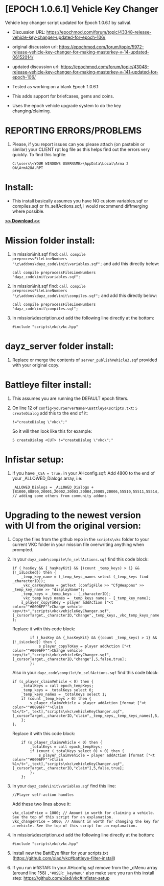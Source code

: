 # [EPOCH 1.0.6.1] Vehicle Key Changer
Vehicle key changer script updated for Epoch 1.0.6.1 by salival.

* Discussion URL: https://epochmod.com/forum/topic/43348-release-vehicle-key-changer-updated-for-epoch-106/
* original discussion url: https://epochmod.com/forum/topic/5972-release-vehicle-key-changer-for-making-masterkey-v-14-updated-06152014/
* updated discussion url: https://epochmod.com/forum/topic/43048-release-vehicle-key-changer-for-making-masterkey-v-141-updated-for-epoch-106/
	
* Tested as working on a blank Epoch 1.0.6.1
* This adds support for briefcases, gems and coins.
* Uses the epoch vehicle upgrade system to do the key changing/claiming.

# REPORTING ERRORS/PROBLEMS

1. Please, if you report issues can you please attach (on pastebin or similar) your CLIENT rpt log file as this helps find out the errors very quickly. To find this logfile:

	```sqf
	C:\users\<YOUR WINDOWS USERNAME>\AppData\Local\Arma 2 OA\ArmA2OA.RPT
	```

# Install:

* This install basically assumes you have NO custom variables.sqf or compiles.sqf or fn_selfActions.sqf, I would recommend diffmerging where possible.

**[>> Download <<](https://github.com/oiad/vkc/archive/master.zip)**

# Mission folder install:

1. In mission\init.sqf find: <code>call compile preprocessFileLineNumbers "\z\addons\dayz_code\init\variables.sqf";</code> and add this directly below:

	```sqf
	call compile preprocessFileLineNumbers "dayz_code\init\variables.sqf";
	```

2. In mission\init.sqf find: <code>call compile preprocessFileLineNumbers "\z\addons\dayz_code\init\compiles.sqf";</code> and add this directly below:

	```sqf
	call compile preprocessFileLineNumbers "dayz_code\init\compiles.sqf";
	```

3. In mission\description.ext add the following line directly at the bottom:

	```sqf
	#include "scripts\vkc\vkc.hpp"
	```

# dayz_server folder install:

1. Replace or merge the contents of <code>server_publishVehicle3.sqf</code> provided with your original copy.

# Battleye filter install:

1. This assumes you are running the DEFAULT epoch filters.

2. On line 12 of <code>config\<yourServerName>\Battleye\scripts.txt</code>: <code>5 createDialog</code> add this to the end of it:
	```sqf
	!="createDialog \"vkc\";"
	```
	
	So it will then look like this for example:

	```sqf
	5 createDialog <CUT> !="createDialog \"vkc\";"
	```
	
# Infistar setup:

1. If you have <code>_CSA = true;</code> in your AHconfig.sqf: Add 4800 to the end of your _ALLOWED_Dialogs array, i.e:
	```sqf
	_ALLOWED_Dialogs = _ALLOWED_Dialogs + [81000,88890,20001,20002,20003,20004,20005,20006,55510,55511,55514,55515,55516,55517,55518,55519,555120,118338,118339,571113,4800]; // adding some others from community addons
	```

# Upgrading to the newest version with UI from the original version:

1. Copy the files from the github repo in the <code>scripts\vkc</code> folder to your current VKC folder in your mission file overwriting anything when prompted.

2. In your <code>dayz_code\compile\fn_selfActions.sqf</code> find this code block:
	```sqf
	if (_hasKey && {_hasKeyKit} && {(count _temp_keys) > 1} && {!_isLocked}) then {
		_temp_key_name = (_temp_keys_names select (_temp_keys find _characterID));
		_vkc_carKeyName = getText (configFile >> "CfgWeapons" >> _temp_key_name >> "displayName");
		_temp_keys = _temp_keys - [_characterID];
		_vkc_temp_keys_names = _temp_keys_names - [_temp_key_name];
		s_player_copyToKey = player addAction ["<t color=""#0096FF"">Change vehicle key</t>","scripts\vkc\vehicleKeyChanger.sqf",[_cursorTarget,_characterID,"change",_temp_keys,_vkc_temp_keys_names],5,true,true];
	};
	```
	Replace it with this code block:
	```sqf
			if (_hasKey && {_hasKeyKit} && {(count _temp_keys) > 1} && {!_isLocked}) then {
				s_player_copyToKey = player addAction ["<t color=""#0096FF"">Change vehicle key</t>","scripts\vkc\vehicleKeyChanger.sqf",[_cursorTarget,_characterID,"change"],5,false,true];
			};
	```
	Also in your <code>dayz_code\compile\fn_selfActions.sqf</code> find this code block:
	```sqf
	if (s_player_claimVehicle < 0) then {
		_totalKeys = call epoch_tempKeys;
		_temp_keys = _totalKeys select 0;
		_temp_keys_names = _totalKeys select 1;
		if (count _temp_keys > 0) then {
			s_player_claimVehicle = player addAction [format ["<t color=""#0096FF"">Claim %1</t>",_text],"scripts\vkc\vehicleKeyChanger.sqf",[_cursorTarget,_characterID,"claim",_temp_keys,_temp_keys_names],5,true,true];
		};
	};
	```
	Replace it with this code block:
	```sqf
		if (s_player_claimVehicle < 0) then {
			_totalKeys = call epoch_tempKeys;
			if (count (_totalKeys select 0) > 0) then {
				s_player_claimVehicle = player addAction [format ["<t color=""#0096FF"">Claim %1</t>",_text],"scripts\vkc\vehicleKeyChanger.sqf",[_cursorTarget,_characterID,"claim"],5,false,true];
			};
		};
	```
3. In your <code>dayz_code\init\variables.sqf</code> find this line:
	```sqf
	//Player self-action handles
	```
	Add these two lines above it:
	```sqf
	vkc_claimPrice = 1000; // Amount in worth for claiming a vehicle. See the top of this script for an explanation.
	vkc_changePrice = 5000; // Amount in worth for changing the key for a vehicle. See the top of this script for an explanation.
	```
4. In mission\description.ext add the following line directly at the bottom:

	```sqf
	#include "scripts\vkc\vkc.hpp"
	```

5. Install new the BattlEye filter for your scripts.txt (https://github.com/oiad/vkc#battleye-filter-install)
6. If you run infiSTAR: In your AHconfig.sqf remove from the _cMenu array (around line 158) <code>,"#USER:_keyMenu"</code> also make sure you run this install step: https://github.com/oiad/vkc#infistar-setup
